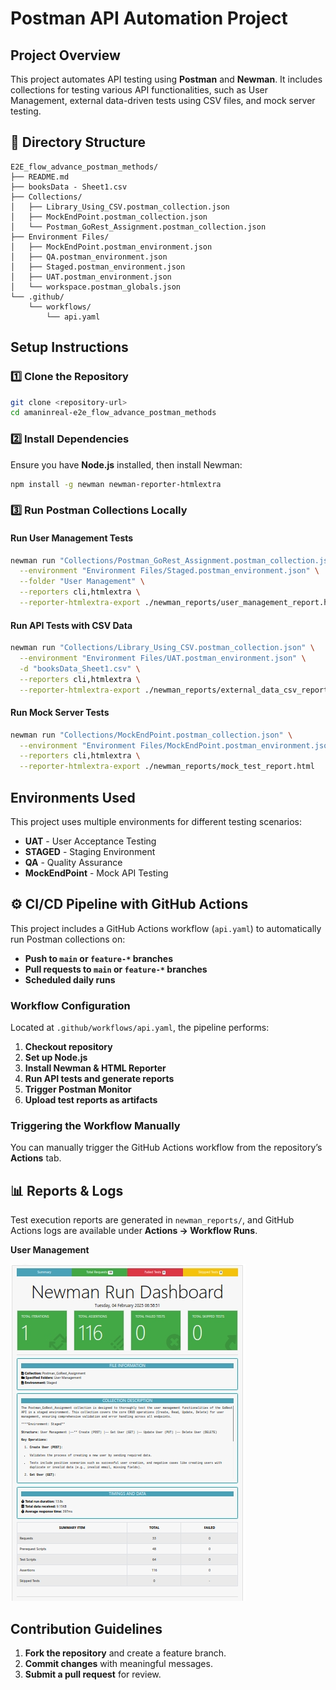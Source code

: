 # Postman API Automation Project

## Project Overview
This project automates API testing using **Postman** and **Newman**. It includes collections for testing various API functionalities, such as User Management, external data-driven tests using CSV files, and mock server testing.

## 📂 Directory Structure
```
E2E_flow_advance_postman_methods/
├── README.md
├── booksData - Sheet1.csv
├── Collections/
│   ├── Library_Using_CSV.postman_collection.json
│   ├── MockEndPoint.postman_collection.json
│   └── Postman_GoRest_Assignment.postman_collection.json
├── Environment Files/
│   ├── MockEndPoint.postman_environment.json
│   ├── QA.postman_environment.json
│   ├── Staged.postman_environment.json
│   ├── UAT.postman_environment.json
│   └── workspace.postman_globals.json
└── .github/
    └── workflows/
        └── api.yaml
```

## Setup Instructions
### **1️⃣ Clone the Repository**
```sh
git clone <repository-url>
cd amaninreal-e2e_flow_advance_postman_methods
```

### **2️⃣ Install Dependencies**
Ensure you have **Node.js** installed, then install Newman:
```sh
npm install -g newman newman-reporter-htmlextra
```

### **3️⃣ Run Postman Collections Locally**
#### Run User Management Tests
```sh
newman run "Collections/Postman_GoRest_Assignment.postman_collection.json" \
  --environment "Environment Files/Staged.postman_environment.json" \
  --folder "User Management" \
  --reporters cli,htmlextra \
  --reporter-htmlextra-export ./newman_reports/user_management_report.html
```

#### Run API Tests with CSV Data
```sh
newman run "Collections/Library_Using_CSV.postman_collection.json" \
  --environment "Environment Files/UAT.postman_environment.json" \
  -d "booksData_Sheet1.csv" \
  --reporters cli,htmlextra \
  --reporter-htmlextra-export ./newman_reports/external_data_csv_report.html
```

#### Run Mock Server Tests
```sh
newman run "Collections/MockEndPoint.postman_collection.json" \
  --environment "Environment Files/MockEndPoint.postman_environment.json" \
  --reporters cli,htmlextra \
  --reporter-htmlextra-export ./newman_reports/mock_test_report.html
```

## Environments Used
This project uses multiple environments for different testing scenarios:
- **UAT** - User Acceptance Testing
- **STAGED** - Staging Environment
- **QA** - Quality Assurance
- **MockEndPoint** - Mock API Testing

## ⚙️ CI/CD Pipeline with GitHub Actions
This project includes a GitHub Actions workflow (`api.yaml`) to automatically run Postman collections on:
- **Push to `main` or `feature-*` branches**
- **Pull requests to `main` or `feature-*` branches**
- **Scheduled daily runs**

### **Workflow Configuration**
Located at `.github/workflows/api.yaml`, the pipeline performs:
1. **Checkout repository**
2. **Set up Node.js**
3. **Install Newman & HTML Reporter**
4. **Run API tests and generate reports**
5. **Trigger Postman Monitor**
6. **Upload test reports as artifacts**

### **Triggering the Workflow Manually**
You can manually trigger the GitHub Actions workflow from the repository’s **Actions** tab.

## 📊 Reports & Logs
Test execution reports are generated in `newman_reports/`, and GitHub Actions logs are available under **Actions → Workflow Runs**.

**User Management**

![alt text](image.png)

## Contribution Guidelines
1. **Fork the repository** and create a feature branch.
2. **Commit changes** with meaningful messages.
3. **Submit a pull request** for review.


